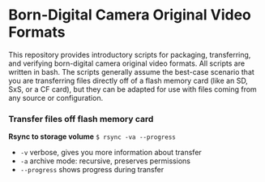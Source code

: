 # Born-Digital Camera Original Video Formats
This repository provides introductory scripts for packaging, transferring, and verifying born-digital camera original video formats. All scripts are written in bash. The scripts generally assume the best-case scenario that you are transferring files directly off of a flash memory card (like an SD, SxS, or a CF card), but they can be adapted for use with files coming from any source or configuration.

### Transfer files off flash memory card
**Rsync to storage volume**
`$ rsync -va --progress`
- `-v` verbose, gives you more information about transfer
- `-a` archive mode: recursive, preserves permissions
- `--progress` shows progress during transfer